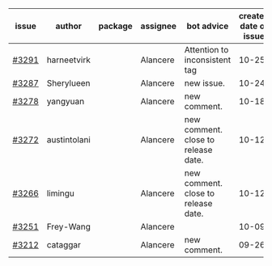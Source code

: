 | issue | author | package | assignee | bot advice | created date of issue | target release date | date from target |
| ------ | ------ | ------ | ------ | ------ | ------ | ------ | :-----: |
| [#3291](https://github.com/Azure/sdk-release-request/issues/3291) | harneetvirk |  | Alancere | Attention to inconsistent tag | 10-25 | 11-25 |  |
| [#3287](https://github.com/Azure/sdk-release-request/issues/3287) | Sherylueen |  | Alancere | new issue. | 10-24 | 11-25 |  |
| [#3278](https://github.com/Azure/sdk-release-request/issues/3278) | yangyuan |  | Alancere | new comment. | 10-18 | 11-25 |  |
| [#3272](https://github.com/Azure/sdk-release-request/issues/3272) | austintolani |  | Alancere | new comment. close to release date.  | 10-12 | 10-28 | 2 |
| [#3266](https://github.com/Azure/sdk-release-request/issues/3266) | limingu |  | Alancere | new comment. close to release date.  | 10-12 | 10-28 | 2 |
| [#3251](https://github.com/Azure/sdk-release-request/issues/3251) | Frey-Wang |  | Alancere |  | 10-09 | 10-17 |  |
| [#3212](https://github.com/Azure/sdk-release-request/issues/3212) | cataggar |  | Alancere | new comment. | 09-26 | 10-31 |  |
